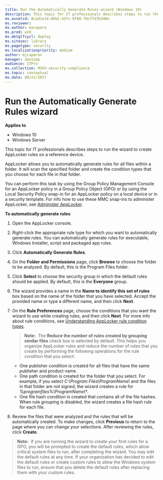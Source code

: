 ```yaml
---
title: Run the Automatically Generate Rules wizard (Windows 10)
description: This topic for IT professionals describes steps to run the wizard to create AppLocker rules on a reference device.
ms.assetid: 8cad1e14-d5b2-437c-8f88-70cffd7b3d8e
ms.reviewer: 
ms.author: macapara
ms.prod: w10
ms.mktglfcycl: deploy
ms.sitesec: library
ms.pagetype: security
ms.localizationpriority: medium
author: mjcaparas
manager: dansimp
audience: ITPro
ms.collection: M365-security-compliance
ms.topic: conceptual
ms.date: 09/21/2017
---
```


# Run the Automatically Generate Rules wizard

**Applies to**
 -   Windows 10 
 -   Windows Server

This topic for IT professionals describes steps to run the wizard to create AppLocker rules on a reference device.

AppLocker allows you to automatically generate rules for all files within a folder. It will scan the specified folder and create the condition types that you choose for each file in that folder.

You can perform this task by using the Group Policy Management Console for an AppLocker policy in a Group Policy Object (GPO) or by using the Local Security Policy snap-in for an AppLocker policy on a local device or in a security template. For info how to use these MMC snap-ins to administer AppLocker, see [Administer AppLocker](administer-applocker.md#bkmk-using-snapins).

**To automatically generate rules**

1.  Open the AppLocker console.
2.  Right-click the appropriate rule type for which you want to automatically generate rules. You can automatically generate rules for executable, Windows Installer, script and packaged app rules.
3.  Click **Automatically Generate Rules**.
4.  On the **Folder and Permissions** page, click **Browse** to choose the folder to be analyzed. By default, this is the Program Files folder.
5.  Click **Select** to choose the security group in which the default rules should be applied. By default, this is the **Everyone** group.
6.  The wizard provides a name in the **Name to identify this set of rules** box based on the name of the folder that you have selected. Accept the provided name or type a different name, and then click **Next**.
7.  On the **Rule Preferences** page, choose the conditions that you want the wizard to use while creating rules, and then click **Next**. For more info about rule conditions, see [Understanding AppLocker rule condition types](understanding-applocker-rule-condition-types.md).

    >**Note:**  The **Reduce the number of rules created by grouping similar files** check box is selected by default. This helps you organize AppLocker rules and reduce the number of rules that you create by performing the following operations for the rule condition that you select:
    
    -   One publisher condition is created for all files that have the same publisher and product name.
    -   One path condition is created for the folder that you select. For example, if you select *C:\\Program Files\\ProgramName\\* and the files in that folder are not signed, the wizard creates a rule for *%programfiles%\\ProgramName\\\**.
    -   One file hash condition is created that contains all of the file hashes. When rule grouping is disabled, the wizard creates a file hash rule for each file.
     
8.  Review the files that were analyzed and the rules that will be automatically created. To make changes, click **Previous** to return to the page where you can change your selections. After reviewing the rules, click **Create**.

>**Note:**  If you are running the wizard to create your first rules for a GPO, you will be prompted to create the default rules, which allow critical system files to run, after completing the wizard. You may edit the default rules at any time. If your organization has decided to edit the default rules or create custom rules to allow the Windows system files to run, ensure that you delete the default rules after replacing them with your custom rules.
